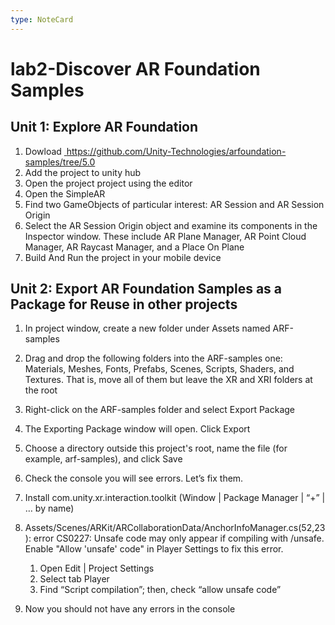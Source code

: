 ```yaml
---
type: NoteCard
---
```


# lab2-Discover AR Foundation Samples
## Unit 1: Explore AR Foundation

1.  Dowload [ ](https://github.com/Unity-Technologies/arfoundation-samples/tree/5.1\)%C2%A0)<https://github.com/Unity-Technologies/arfoundation-samples/tree/5.0>
2.  Add the project to unity hub 
3.  Open the project project using the editor
4.  Open the SimpleAR
5.  Find two GameObjects of particular interest: AR Session and AR Session Origin
6.  Select the AR Session Origin object and examine its components in the Inspector window. These include AR Plane Manager, AR Point Cloud Manager, AR Raycast Manager, and a Place On Plane
7.  Build And Run the project in your mobile device

## Unit 2: Export AR Foundation Samples as a Package for Reuse in other projects

1.  In project window, create a new folder under Assets named ARF-samples

2.  Drag and drop the following folders into the ARF-samples one: Materials, Meshes, Fonts, Prefabs, Scenes, Scripts, Shaders, and Textures. That is, move all of them but leave the XR and XRI folders at the root

3.  Right-click on the ARF-samples folder and select Export Package

4.  The Exporting Package window will open. Click Export

5.  Choose a directory outside this project's root, name the file (for example, arf-samples), and click Save

6.  Check the console you will see errors. Let’s fix them.

7.  Install com.unity.xr.interaction.toolkit (Window | Package Manager | “+” | … by name)

8.  Assets/Scenes/ARKit/ARCollaborationData/AnchorInfoManager.cs(52,23): error CS0227: Unsafe code may only appear if compiling with /unsafe. Enable "Allow 'unsafe' code" in Player Settings to fix this error.

    1.  Open Edit | Project Settings
    2.  Select tab Player
    3.  Find “Script compilation”; then, check “allow unsafe code”

9.  Now you should not have any errors in the console